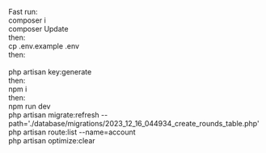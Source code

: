 Fast run:<br>
composer i<br>
composer Update<br>
then:<br>
cp .env.example .env<br>
then:<br><br>
php artisan key:generate<br>
then:<br>
npm i<br>
then:<br>
npm run dev<br>
php artisan migrate:refresh --path='./database/migrations/2023_12_16_044934_create_rounds_table.php' <br>
php artisan route:list --name=account<br>
 php artisan optimize:clear<br>
